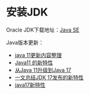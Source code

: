 # 安装JDK

Oracle JDK下载地址：[Java SE](https://www.oracle.com/java/technologies/java-se-glance.html)

Java版本更新：

- [java 11更新内容整理](https://zhuanlan.zhihu.com/p/478677249)
- [Java11 的新特性](https://blog.csdn.net/GTH07399/article/details/123140237)
- [从Java 11升级到Java 17](https://www.bilibili.com/read/cv13542498)
- [一文总结JDK 17发布的新特性](https://developer.aliyun.com/article/791372)
- [java17新特性](https://blog.csdn.net/webservice_pws/article/details/123592995)
